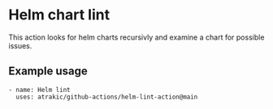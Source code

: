 # Helm chart lint

This action looks for helm charts recursivly and examine a chart for possible issues.

## Example usage

```
- name: Helm lint
  uses: atrakic/github-actions/helm-lint-action@main
```
